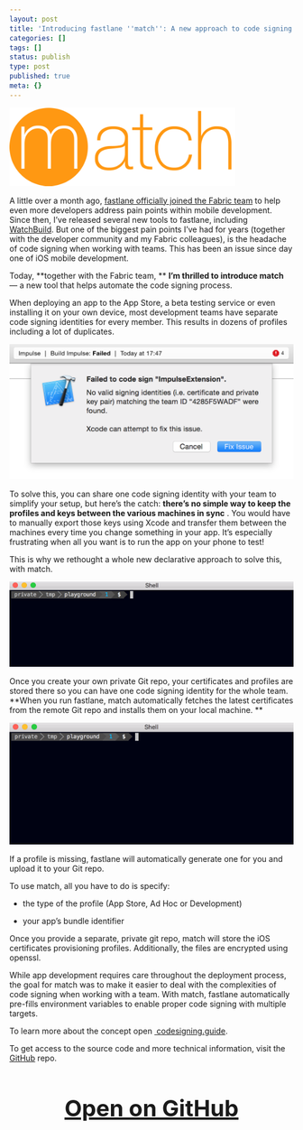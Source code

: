 ```yaml
---
layout: post
title: 'Introducing fastlane ''match'': A new approach to code signing'
categories: []
tags: []
status: publish
type: post
published: true
meta: {}
---
```


[![](/squarespace_images/static_545299aae4b0e9514fe30c95_54529a29e4b025a90f45cc50_5664b78ae4b02b0e953d8de1_1449701730450__img.png_)](https://github.com/fastlane/match)
  


A little over a month ago, 
[fastlane officially joined the Fabric team](https://krausefx.com/blog/fastlane-is-now-part-of-fabric) to help even more developers address pain points within mobile development. Since then, I’ve released several new tools to fastlane, including 
[WatchBuild](https://github.com/fastlane/watchbuild). But one of the biggest pain points I’ve had for years (together with the developer community and my Fabric colleagues), is the headache of code signing when working with teams. This has been an issue since day one of iOS mobile development.

Today, 
**together with the Fabric team, **
**I’m thrilled to introduce match**
 — a new tool that helps automate the code signing process.

When deploying an app to the App Store, a beta testing service or even installing it on your own device, most development teams have separate code signing identities for every member. This results in dozens of profiles including a lot of duplicates.
  
      
![](/squarespace_images/static_545299aae4b0e9514fe30c95_54529a29e4b025a90f45cc50_5668b46fe0327ca58fdb88e6_1449702513395__img.png_)
  


To solve this, you can share one code signing identity with your team to simplify your setup, but here’s the catch: 
**there’s no simple way to keep the profiles and keys between the various machines in sync**
. You would have to manually export those keys using Xcode and transfer them between the machines every time you change something in your app. It’s especially frustrating when all you want is to run the app on your phone to test!

This is why we rethought a whole new declarative approach to solve this, with match.
  
      
![](/squarespace_images/static_545299aae4b0e9514fe30c95_54529a29e4b025a90f45cc50_5668b3b07086d7721f1d39be_1449702323091_match_init.gif_)
  


Once you create your own private Git repo, your certificates and profiles are stored there so you can have one code signing identity for the whole team. 
**When you run fastlane, match automatically fetches the latest certificates from the remote Git repo and installs them on your local machine. **
  
      
![](/squarespace_images/static_545299aae4b0e9514fe30c95_54529a29e4b025a90f45cc50_5668b2244bf1187dc345398e_1449701931350__img.gif_)
  


If a profile is missing, fastlane will automatically generate one for you and upload it to your Git repo. 

To use match, all you have to do is specify:

* the type of the profile (App Store, Ad Hoc or Development)


* your app’s bundle identifier

Once you provide a separate, private git repo, match will store the iOS certificates provisioning profiles. Additionally, the files are encrypted using 
openssl.

While app development requires care throughout the deployment process, the goal for match was to make it easier to deal with the complexities of code signing when working with a team. With match, fastlane automatically pre-fills environment variables to enable proper code signing with multiple targets.  

To learn more about the concept open
[ codesigning.guide](https://codesigning.guide).

To get access to the source code and more technical information, visit the 
[GitHub](https://github.com/fastlane/match) repo.

<h3 style="text-align: center; font-size: 40px;">
  <a href="https://github.com/fastlane/match" target="_blank" style="text-decoration: underline;">
    Open on GitHub
  </a>
</h3>
